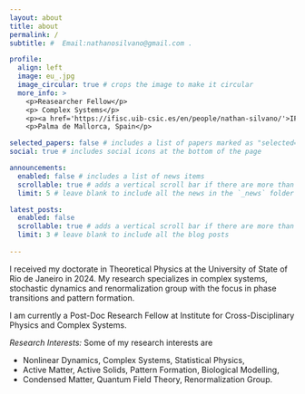 ```yaml
---
layout: about
title: about
permalink: /
subtitle: #  Email:nathanosilvano@gmail.com .

profile:
  align: left
  image: eu_.jpg
  image_circular: true # crops the image to make it circular
  more_info: >
    <p>Reasearcher Fellow</p>
    <p> Complex Systems</p>
    <p><a href='https://ifisc.uib-csic.es/en/people/nathan-silvano/'>IFISC - (CSIC-UIB)</a> </p>
    <p>Palma de Mallorca, Spain</p>

selected_papers: false # includes a list of papers marked as "selected={true}"
social: true # includes social icons at the bottom of the page

announcements:
  enabled: false # includes a list of news items
  scrollable: true # adds a vertical scroll bar if there are more than 3 news items
  limit: 5 # leave blank to include all the news in the `_news` folder

latest_posts:
  enabled: false
  scrollable: true # adds a vertical scroll bar if there are more than 3 new posts items
  limit: 3 # leave blank to include all the blog posts
  
---
```

I received my doctorate in Theoretical Physics at the University of State of Rio de Janeiro in 2024.
My research specializes in complex systems, stochastic dynamics and renormalization group with the focus in phase transitions and pattern formation.

I am currently a Post-Doc Research Fellow at Institute for Cross-Disciplinary Physics and Complex Systems.

_Research Interests:_ Some of my research interests are
  - Nonlinear Dynamics, Complex Systems, Statistical Physics,
  - Active Matter, Active Solids, Pattern Formation, Biological Modelling,
  - Condensed Matter,  Quantum Field Theory, Renormalization Group.

